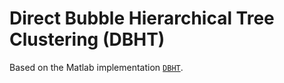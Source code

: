 # Direct Bubble Hierarchical Tree Clustering (DBHT)

Based on the Matlab implementation [`DBHT`](https://www.mathworks.com/matlabcentral/fileexchange/46750-dbht).